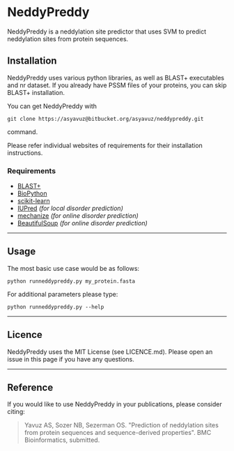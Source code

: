 NeddyPreddy
================================
NeddyPreddy is a neddylation site predictor that uses SVM to predict neddylation sites from protein sequences. 

Installation
-------------
NeddyPreddy uses various python libraries, as well as BLAST+ executables and nr dataset. If you already have PSSM files 
of your proteins, you can skip BLAST+ installation.

You can get NeddyPreddy with 
```text
git clone https://asyavuz@bitbucket.org/asyavuz/neddypreddy.git
``` 
command.

Please refer individual websites of requirements for their installation instructions. 

### Requirements ###
* [BLAST+](http://blast.ncbi.nlm.nih.gov/Blast.cgi?CMD=Web&PAGE_TYPE=BlastDocs&DOC_TYPE=Download)
* [BioPython](http://biopython.org/)
* [scikit-learn](http://scikit-learn.org)
* [IUPred](http://iupred.enzim.hu/Downloads.php) *(for local disorder prediction)*
* [mechanize](http://wwwsearch.sourceforge.net/mechanize/) *(for online disorder prediction)*
* [BeautifulSoup](http://www.crummy.com/software/BeautifulSoup/) *(for online disorder prediction)*

* * *

Usage
-----
The most basic use case would be as follows:

~~~~
python runneddypreddy.py my_protein.fasta
~~~~

For additional parameters please type:

~~~~
python runneddypreddy.py --help
~~~~

* * *

Licence
-------
NeddyPreddy uses the MIT License (see LICENCE.md). Please open an issue in this page if you have any questions.

* * *

Reference
---------
If you would like to use NeddyPreddy in your publications, please consider citing:
>  Yavuz AS, Sozer NB, Sezerman OS. "Prediction of neddylation sites from protein sequences 
>  and sequence-derived properties". BMC Bioinformatics, submitted.
